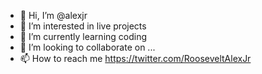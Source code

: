 - 👋 Hi, I’m @alexjr
- 👀 I’m interested in live projects
- 🌱 I’m currently learning coding
- 💞️ I’m looking to collaborate on ...
- 📫 How to reach me https://twitter.com/RooseveltAlexJr

<!---
alexjr5500/alexjr5500 is a ✨ special ✨ repository because its `README.md` (this file) appears on your GitHub profile.
You can click the Preview link to take a look at your changes.
--->
